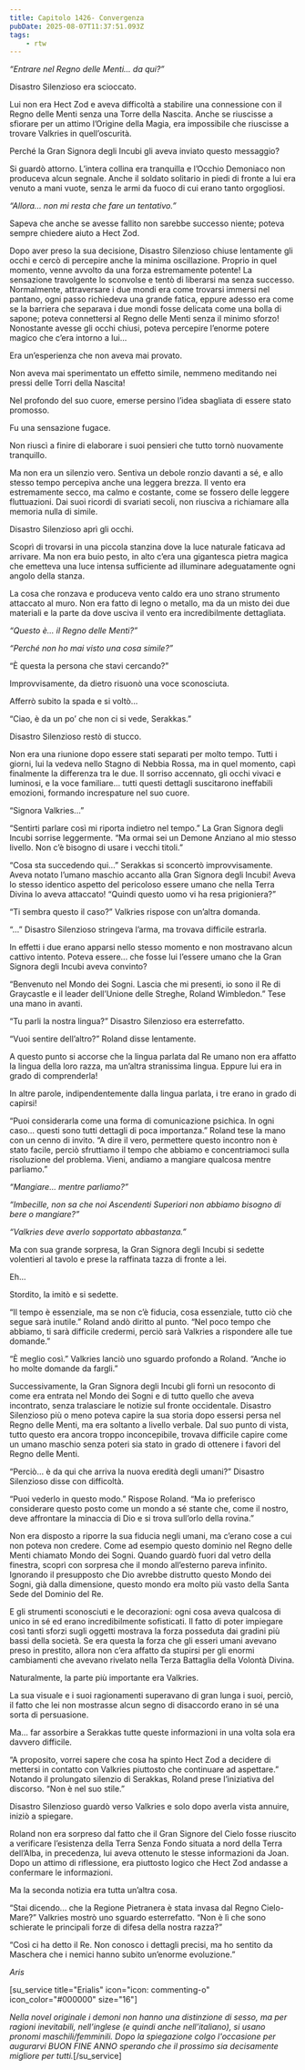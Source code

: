 ```yaml
---
title: Capitolo 1426- Convergenza
pubDate: 2025-08-07T11:37:51.093Z
tags:
    - rtw
---
```



<em>“Entrare nel Regno delle Menti... da qui?”</em>


Disastro Silenzioso era scioccato.


Lui non era Hect Zod e aveva difficoltà a stabilire una connessione con il Regno delle Menti senza una Torre della Nascita. Anche se riuscisse a sfiorare per un attimo l’Origine della Magia, era impossibile che riuscisse a trovare Valkries in quell’oscurità.


Perché la Gran Signora degli Incubi gli aveva inviato questo messaggio?


Si guardò attorno. L’intera collina era tranquilla e l’Occhio Demoniaco non produceva alcun segnale. Anche il soldato solitario in piedi di fronte a lui era venuto a mani vuote, senza le armi da fuoco di cui erano tanto orgogliosi.


<em>“Allora... non mi resta che fare un tentativo.”</em>


Sapeva che anche se avesse fallito non sarebbe successo niente; poteva sempre chiedere aiuto a Hect Zod.


Dopo aver preso la sua decisione, Disastro Silenzioso chiuse lentamente gli occhi e cercò di percepire anche la minima oscillazione. Proprio in quel momento, venne avvolto da una forza estremamente potente! La sensazione travolgente lo sconvolse e tentò di liberarsi ma senza successo. Normalmente, attraversare i due mondi era come trovarsi immersi nel pantano, ogni passo richiedeva una grande fatica, eppure adesso era come se la barriera che separava i due mondi fosse delicata come una bolla di sapone; poteva connettersi al Regno delle Menti senza il minimo sforzo! Nonostante avesse gli occhi chiusi, poteva percepire l’enorme potere magico che c’era intorno a lui...


Era un’esperienza che non aveva mai provato.


Non aveva mai sperimentato un effetto simile, nemmeno meditando nei pressi delle Torri della Nascita!


Nel profondo del suo cuore, emerse persino l’idea sbagliata di essere stato promosso.


Fu una sensazione fugace.


Non riuscì a finire di elaborare i suoi pensieri che tutto tornò nuovamente tranquillo.


Ma non era un silenzio vero. Sentiva un debole ronzio davanti a sé, e allo stesso tempo percepiva anche una leggera brezza. Il vento era estremamente secco, ma calmo e costante, come se fossero delle leggere fluttuazioni. Dai suoi ricordi di svariati secoli, non riusciva a richiamare alla memoria nulla di simile.


Disastro Silenzioso aprì gli occhi.


Scoprì di trovarsi in una piccola stanzina dove la luce naturale faticava ad arrivare. Ma non era buio pesto, in alto c’era una gigantesca pietra magica che emetteva una luce intensa sufficiente ad illuminare adeguatamente ogni angolo della stanza.


La cosa che ronzava e produceva vento caldo era uno strano strumento attaccato al muro. Non era fatto di legno o metallo, ma da un misto dei due materiali e la parte da dove usciva il vento era incredibilmente dettagliata.


<em>“Questo è... il Regno delle Menti?”</em>


<em>“Perché non ho mai visto una cosa simile?”</em>


“È questa la persona che stavi cercando?”


Improvvisamente, da dietro risuonò una voce sconosciuta.


Afferrò subito la spada e si voltò...


“Ciao, è da un po’ che non ci si vede, Serakkas.”


Disastro Silenzioso restò di stucco.


Non era una riunione dopo essere stati separati per molto tempo. Tutti i giorni, lui la vedeva nello Stagno di Nebbia Rossa, ma in quel momento, capì finalmente la differenza tra le due. Il sorriso accennato, gli occhi vivaci e luminosi, e la voce familiare... tutti questi dettagli suscitarono ineffabili emozioni, formando increspature nel suo cuore.


“Signora Valkries...”


“Sentirti parlare così mi riporta indietro nel tempo.” La Gran Signora degli Incubi sorrise leggermente. “Ma ormai sei un Demone Anziano al mio stesso livello. Non c’è bisogno di usare i vecchi titoli.”


“Cosa sta succedendo qui...” Serakkas si sconcertò improvvisamente. Aveva notato l’umano maschio accanto alla Gran Signora degli Incubi! Aveva lo stesso identico aspetto del pericoloso essere umano che nella Terra Divina lo aveva attaccato! “Quindi questo uomo vi ha resa prigioniera?”


“Ti sembra questo il caso?” Valkries rispose con un’altra domanda.


“...” Disastro Silenzioso stringeva l’arma, ma trovava difficile estrarla.


In effetti i due erano apparsi nello stesso momento e non mostravano alcun cattivo intento. Poteva essere... che fosse lui l’essere umano che la Gran Signora degli Incubi aveva convinto?


“Benvenuto nel Mondo dei Sogni. Lascia che mi presenti, io sono il Re di Graycastle e il leader dell’Unione delle Streghe, Roland Wimbledon.” Tese una mano in avanti.


“Tu parli la nostra lingua?” Disastro Silenzioso era esterrefatto.


“Vuoi sentire dell’altro?” Roland disse lentamente.


A questo punto si accorse che la lingua parlata dal Re umano non era affatto la lingua della loro razza, ma un’altra stranissima lingua. Eppure lui era in grado di comprenderla!


In altre parole, indipendentemente dalla lingua parlata, i tre erano in grado di capirsi!


“Puoi considerarla come una forma di comunicazione psichica. In ogni caso... questi sono tutti dettagli di poca importanza.” Roland tese la mano con un cenno di invito. “A dire il vero, permettere questo incontro non è stato facile, perciò sfruttiamo il tempo che abbiamo e concentriamoci sulla risoluzione del problema. Vieni, andiamo a mangiare qualcosa mentre parliamo.”


<em>“Mangiare... mentre parliamo?”</em>


<em>“Imbecille, non sa che noi Ascendenti Superiori non abbiamo bisogno di bere o mangiare?”</em>


<em>“Valkries deve averlo sopportato abbastanza.”</em>


Ma con sua grande sorpresa, la Gran Signora degli Incubi si sedette volentieri al tavolo e prese la raffinata tazza di fronte a lei.


Eh...


Stordito, la imitò e si sedette.


“Il tempo è essenziale, ma se non c’è fiducia, cosa essenziale, tutto ciò che segue sarà inutile.” Roland andò diritto al punto. “Nel poco tempo che abbiamo, ti sarà difficile credermi, perciò sarà Valkries a rispondere alle tue domande.”


“È meglio così.” Valkries lanciò uno sguardo profondo a Roland. “Anche io ho molte domande da fargli.”


Successivamente, la Gran Signora degli Incubi gli fornì un resoconto di come era entrata nel Mondo dei Sogni e di tutto quello che aveva incontrato, senza tralasciare le notizie sul fronte occidentale. Disastro Silenzioso più o meno poteva capire la sua storia dopo essersi persa nel Regno delle Menti, ma era soltanto a livello verbale. Dal suo punto di vista, tutto questo era ancora troppo inconcepibile, trovava difficile capire come un umano maschio senza poteri sia stato in grado di ottenere i favori del Regno delle Menti.


“Perciò... è da qui che arriva la nuova eredità degli umani?” Disastro Silenzioso disse con difficoltà.


“Puoi vederlo in questo modo.” Rispose Roland. “Ma io preferisco considerare questo posto come un mondo a sé stante che, come il nostro, deve affrontare la minaccia di Dio e si trova sull’orlo della rovina.”


Non era disposto a riporre la sua fiducia negli umani, ma c’erano cose a cui non poteva non credere. Come ad esempio questo dominio nel Regno delle Menti chiamato Mondo dei Sogni. Quando guardò fuori dal vetro della finestra, scoprì con sorpresa che il mondo all’esterno pareva infinito. Ignorando il presupposto che Dio avrebbe distrutto questo Mondo dei Sogni, già dalla dimensione, questo mondo era molto più vasto della Santa Sede del Dominio del Re.


E gli strumenti sconosciuti e le decorazioni: ogni cosa aveva qualcosa di unico in sé ed erano incredibilmente sofisticati. Il fatto di poter impiegare così tanti sforzi sugli oggetti mostrava la forza posseduta dai gradini più bassi della società. Se era questa la forza che gli esseri umani avevano preso in prestito, allora non c’era affatto da stupirsi per gli enormi cambiamenti che avevano rivelato nella Terza Battaglia della Volontà Divina.


Naturalmente, la parte più importante era Valkries.


La sua visuale e i suoi ragionamenti superavano di gran lunga i suoi, perciò, il fatto che lei non mostrasse alcun segno di disaccordo erano in sé una sorta di persuasione.


Ma... far assorbire a Serakkas tutte queste informazioni in una volta sola era davvero difficile.


“A proposito, vorrei sapere che cosa ha spinto Hect Zod a decidere di mettersi in contatto con Valkries piuttosto che continuare ad aspettare.” Notando il prolungato silenzio di Serakkas, Roland prese l’iniziativa del discorso. “Non è nel suo stile.”


Disastro Silenzioso guardò verso Valkries e solo dopo averla vista annuire, iniziò a spiegare.


Roland non era sorpreso dal fatto che il Gran Signore del Cielo fosse riuscito a verificare l’esistenza della Terra Senza Fondo situata a nord della Terra dell’Alba, in precedenza, lui aveva ottenuto le stesse informazioni da Joan. Dopo un attimo di riflessione, era piuttosto logico che Hect Zod andasse a confermare le informazioni.


Ma la seconda notizia era tutta un’altra cosa.


“Stai dicendo... che la Regione Pietranera è stata invasa dal Regno Cielo-Mare?” Valkries mostrò uno sguardo esterrefatto. “Non è lì che sono schierate le principali forze di difesa della nostra razza?”


“Così ci ha detto il Re. Non conosco i dettagli precisi, ma ho sentito da Maschera che i nemici hanno subito un’enorme evoluzione.”






<em>Aris</em>


[su_service title="Erialis" icon="icon: commenting-o" icon_color="#000000" size="16"]


<em>Nella novel originale i demoni non hanno una distinzione di sesso, ma per ragioni inevitabili, nell’inglese (e quindi anche nell’italiano), si usano pronomi maschili/femminili.   Dopo la spiegazione colgo l'occasione per augurarvi BUON FINE ANNO sperando che il prossimo sia decisamente migliore per tutti.</em>[/su_service]
                                


                                




